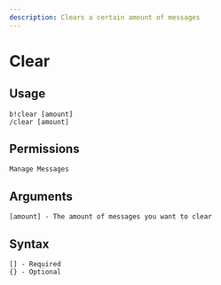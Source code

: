 ```yaml
---
description: Clears a certain amount of messages
---
```


# Clear

## Usage

```
b!clear [amount]
/clear [amount]
```

## **Permissions**

```
Manage Messages
```

## **Arguments**

```
[amount] - The amount of messages you want to clear
```

## Syntax

```
[] - Required
{} - Optional
```
